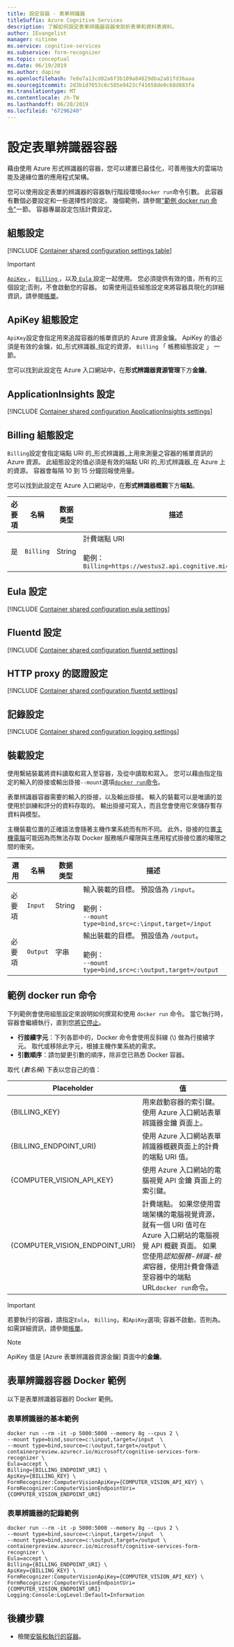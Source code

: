 ```yaml
---
title: 設定容器 - 表單辨識器
titleSuffix: Azure Cognitive Services
description: 了解如何設定表單辨識器容器來剖析表單和資料表資料。
author: IEvangelist
manager: nitinme
ms.service: cognitive-services
ms.subservice: form-recognizer
ms.topic: conceptual
ms.date: 06/19/2019
ms.author: dapine
ms.openlocfilehash: 7e8e7a13cd02a6f3b109a84829dba2a81fd36aaa
ms.sourcegitcommit: 2d3b1d7653c6c585e9423cf41658de0c68d883fa
ms.translationtype: MT
ms.contentlocale: zh-TW
ms.lasthandoff: 06/20/2019
ms.locfileid: "67296240"
---
```

# <a name="configure-form-recognizer-containers"></a>設定表單辨識器容器

藉由使用 Azure 形式辨識器的容器，您可以建置已最佳化，可善用強大的雲端功能及邊緣位置的應用程式架構。

您可以使用設定表單的辨識器的容器執行階段環境`docker run`命令引數。 此容器有數個必要設定和一些選擇性的設定。 幾個範例，請參閱["範例 docker run 命令"](#example-docker-run-commands)一節。 容器專屬設定包括計費設定。

## <a name="configuration-settings"></a>組態設定

[!INCLUDE [Container shared configuration settings table](../../../includes/cognitive-services-containers-configuration-shared-settings-table.md)]

> [!IMPORTANT]
> [ `ApiKey` ](#apikey-configuration-setting)， [ `Billing` ](#billing-configuration-setting)，以及[ `Eula` ](#eula-setting)設定一起使用。 您必須提供有效的值，所有的三個設定;否則，不會啟動您的容器。 如需使用這些組態設定來將容器具現化的詳細資訊，請參閱[帳單](form-recognizer-container-howto.md#billing)。

## <a name="apikey-configuration-setting"></a>ApiKey 組態設定

`ApiKey`設定會指定用來追蹤容器的帳單資訊的 Azure 資源金鑰。 ApiKey 的值必須是有效的金鑰，如_形式辨識器_指定的資源， `Billing` 「 帳務組態設定 」 一節。

您可以找到此設定在 Azure 入口網站中，在**形式辨識器資源管理**下方**金鑰**。

## <a name="applicationinsights-setting"></a>ApplicationInsights 設定

[!INCLUDE [Container shared configuration ApplicationInsights settings](../../../includes/cognitive-services-containers-configuration-shared-settings-application-insights.md)]

## <a name="billing-configuration-setting"></a>Billing 組態設定

`Billing`設定會指定端點 URI 的_形式辨識器_上用來測量之容器的帳單資訊的 Azure 資源。 此組態設定的值必須是有效的端點 URI 的_形式辨識器_在 Azure 上的資源。 容器會每隔 10 到 15 分鐘回報使用量。

您可以找到此設定在 Azure 入口網站中，在**形式辨識器概觀**下方**端點**。

|必要項| 名稱 | 数据类型 | 描述 |
|--|------|-----------|-------------|
|是| `Billing` | String | 計費端點 URI<br><br>範例：<br>`Billing=https://westus2.api.cognitive.microsoft.com/` |

## <a name="eula-setting"></a>Eula 設定

[!INCLUDE [Container shared configuration eula settings](../../../includes/cognitive-services-containers-configuration-shared-settings-eula.md)]

## <a name="fluentd-settings"></a>Fluentd 設定

[!INCLUDE [Container shared configuration fluentd settings](../../../includes/cognitive-services-containers-configuration-shared-settings-fluentd.md)]

## <a name="http-proxy-credentials-settings"></a>HTTP proxy 的認證設定

[!INCLUDE [Container shared configuration fluentd settings](../../../includes/cognitive-services-containers-configuration-shared-settings-http-proxy.md)]

## <a name="logging-settings"></a>記錄設定

[!INCLUDE [Container shared configuration logging settings](../../../includes/cognitive-services-containers-configuration-shared-settings-logging.md)]


## <a name="mount-settings"></a>裝載設定

使用繫結裝載將資料讀取和寫入至容器，及從中讀取和寫入。 您可以藉由指定指定的輸入的掛接或輸出掛接`--mount`選項[`docker run`命令](https://docs.docker.com/engine/reference/commandline/run/)。

表單辨識器容器需要的輸入的掛接，以及輸出掛接。 輸入的裝載可以是唯讀的並使用於訓練和評分的資料存取的。 輸出掛接可寫入，而且您會使用它來儲存暫存資料與模型。

主機裝載位置的正確語法會隨著主機作業系統而有所不同。 此外，掛接的位置[主機電腦](form-recognizer-container-howto.md#the-host-computer)可能因為而無法存取 Docker 服務帳戶權限與主應用程式掛接位置的權限之間的衝突。

|選用| 名稱 | 数据类型 | 描述 |
|-------|------|-----------|-------------|
|必要項| `Input` | String | 輸入裝載的目標。 預設值為 `/input`。    <br><br>範例：<br>`--mount type=bind,src=c:\input,target=/input`|
|必要項| `Output` | 字串 | 輸出裝載的目標。 預設值為 `/output`。  <br><br>範例：<br>`--mount type=bind,src=c:\output,target=/output`|

## <a name="example-docker-run-commands"></a>範例 docker run 命令

下列範例會使用組態設定來說明如何撰寫和使用 `docker run` 命令。 當它執行時，容器會繼續執行，直到您[將它停止](form-recognizer-container-howto.md#stop-the-container)。

* **行接續字元**：下列各節中的，Docker 命令會使用反斜線 (\\) 做為行接續字元。 取代或移除此字元，根據主機作業系統的需求。
* **引數順序**：請勿變更引數的順序，除非您已熟悉 Docker 容器。

取代 {_數名稱_} 下表以您自己的值：

| Placeholder | 值 |
|-------------|-------|
|{BILLING_KEY} | 用來啟動容器的索引鍵。 使用 Azure 入口網站表單辨識器金鑰 頁面上。  |
|{BILLING_ENDPOINT_URI} | 使用 Azure 入口網站表單辨識器概觀頁面上的計費的端點 URI 值。|
|{COMPUTER_VISION_API_KEY}| 使用 Azure 入口網站的電腦視覺 API 金鑰 頁面上的索引鍵。|
|{COMPUTER_VISION_ENDPOINT_URI}|計費端點。 如果您使用雲端架構的電腦視覺資源，就有一個 URI 值可在 Azure 入口網站的電腦視覺 API 概觀 頁面。 如果您使用*認知服務-辨識-檢索*容器，使用計費會傳遞至容器中的端點 URL`docker run`命令。|

> [!IMPORTANT]
> 若要執行的容器，請指定`Eula`， `Billing`，和`ApiKey`選項; 容器不啟動，否則為。 如需詳細資訊，請參閱[帳單](#billing-configuration-setting)。

> [!NOTE] 
> ApiKey 值是 [Azure 表單辨識器資源金鑰] 頁面中的**金鑰**。

## <a name="form-recognizer-container-docker-examples"></a>表單辨識器容器 Docker 範例

以下是表單辨識器容器的 Docker 範例。

### <a name="basic-example-for-form-recognizer"></a>表單辨識器的基本範例

```Docker
docker run --rm -it -p 5000:5000 --memory 8g --cpus 2 \
--mount type=bind,source=c:\input,target=/input  \
--mount type=bind,source=c:\output,target=/output \
containerpreview.azurecr.io/microsoft/cognitive-services-form-recognizer \
Eula=accept \
Billing={BILLING_ENDPOINT_URI} \
ApiKey={BILLING_KEY} \
FormRecognizer:ComputerVisionApiKey={COMPUTER_VISION_API_KEY} \
FormRecognizer:ComputerVisionEndpointUri={COMPUTER_VISION_ENDPOINT_URI}
```

### <a name="logging-example-for-form-recognizer"></a>表單辨識器的記錄範例

```Docker
docker run --rm -it -p 5000:5000 --memory 8g --cpus 2 \
--mount type=bind,source=c:\input,target=/input  \
--mount type=bind,source=c:\output,target=/output \
containerpreview.azurecr.io/microsoft/cognitive-services-form-recognizer \
Eula=accept \
Billing={BILLING_ENDPOINT_URI} \
ApiKey={BILLING_KEY} \
FormRecognizer:ComputerVisionApiKey={COMPUTER_VISION_API_KEY} \
FormRecognizer:ComputerVisionEndpointUri={COMPUTER_VISION_ENDPOINT_URI}
Logging:Console:LogLevel:Default=Information
```


## <a name="next-steps"></a>後續步驟

* 檢閱[安裝和執行的容器](form-recognizer-container-howto.md)。
